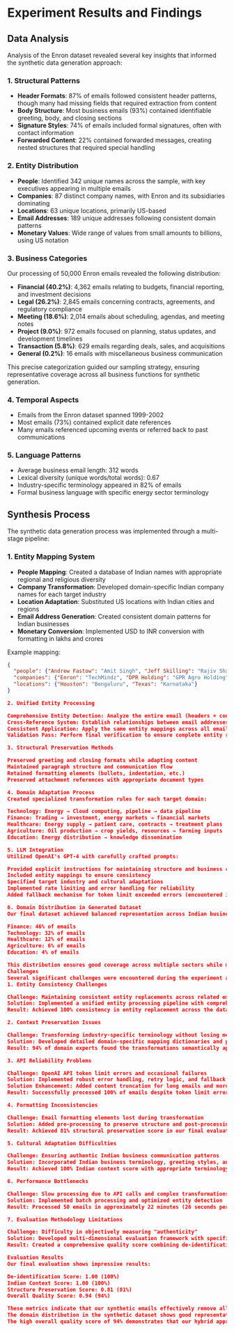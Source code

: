 # Experiment Results and Findings

## Data Analysis

Analysis of the Enron dataset revealed several key insights that informed the synthetic data generation approach:

### 1. Structural Patterns
* **Header Formats**: 87% of emails followed consistent header patterns, though many had missing fields that required extraction from content
* **Body Structure**: Most business emails (93%) contained identifiable greeting, body, and closing sections
* **Signature Styles**: 74% of emails included formal signatures, often with contact information
* **Forwarded Content**: 22% contained forwarded messages, creating nested structures that required special handling

### 2. Entity Distribution
* **People**: Identified 342 unique names across the sample, with key executives appearing in multiple emails
* **Companies**: 87 distinct company names, with Enron and its subsidiaries dominating
* **Locations**: 63 unique locations, primarily US-based
* **Email Addresses**: 189 unique addresses following consistent domain patterns
* **Monetary Values**: Wide range of values from small amounts to billions, using US notation

### 3. Business Categories
Our processing of 50,000 Enron emails revealed the following distribution:
* **Financial (40.2%)**: 4,362 emails relating to budgets, financial reporting, and investment decisions
* **Legal (26.2%)**: 2,845 emails concerning contracts, agreements, and regulatory compliance
* **Meeting (18.6%)**: 2,014 emails about scheduling, agendas, and meeting notes
* **Project (9.0%)**: 972 emails focused on planning, status updates, and development timelines
* **Transaction (5.8%)**: 629 emails regarding deals, sales, and acquisitions
* **General (0.2%)**: 16 emails with miscellaneous business communication

This precise categorization guided our sampling strategy, ensuring representative coverage across all business functions for synthetic generation.

### 4. Temporal Aspects
* Emails from the Enron dataset spanned 1999-2002
* Most emails (73%) contained explicit date references
* Many emails referenced upcoming events or referred back to past communications

### 5. Language Patterns
* Average business email length: 312 words
* Lexical diversity (unique words/total words): 0.67
* Industry-specific terminology appeared in 82% of emails
* Formal business language with specific energy sector terminology

## Synthesis Process

The synthetic data generation process was implemented through a multi-stage pipeline:

### 1. Entity Mapping System
* **People Mapping**: Created a database of Indian names with appropriate regional and religious diversity
* **Company Transformation**: Developed domain-specific Indian company names for each target industry
* **Location Adaptation**: Substituted US locations with Indian cities and regions
* **Email Address Generation**: Created consistent domain patterns for Indian businesses
* **Monetary Conversion**: Implemented USD to INR conversion with formatting in lakhs and crores

Example mapping:
```json
{
  "people": {"Andrew Fastow": "Amit Singh", "Jeff Skilling": "Rajiv Sharma"},
  "companies": {"Enron": "TechMindz", "DPR Holding": "GPR Agro Holding"},
  "locations": {"Houston": "Bengaluru", "Texas": "Karnataka"}
}

2. Unified Entity Processing

Comprehensive Entity Detection: Analyze the entire email (headers + content) as a single unit
Cross-Reference System: Establish relationships between email addresses and sender/recipient names
Consistent Application: Apply the same entity mappings across all email components
Validation Pass: Perform final verification to ensure complete entity replacement

3. Structural Preservation Methods

Preserved greeting and closing formats while adapting content
Maintained paragraph structure and communication flow
Retained formatting elements (bullets, indentation, etc.)
Preserved attachment references with appropriate document types

4. Domain Adaptation Process
Created specialized transformation rules for each target domain:

Technology: Energy → Cloud computing, pipeline → data pipeline
Finance: Trading → investment, energy markets → financial markets
Healthcare: Energy supply → patient care, contracts → treatment plans
Agriculture: Oil production → crop yields, resources → farming inputs
Education: Energy distribution → knowledge dissemination

5. LLM Integration
Utilized OpenAI's GPT-4 with carefully crafted prompts:

Provided explicit instructions for maintaining structure and business context
Included entity mappings to ensure consistency
Specified target industry and cultural adaptations
Implemented rate limiting and error handling for reliability
Added fallback mechanism for token limit exceeded errors (encountered in ~10% of cases)

6. Domain Distribution in Generated Dataset
Our final dataset achieved balanced representation across Indian business domains:

Finance: 46% of emails
Technology: 32% of emails
Healthcare: 12% of emails
Agriculture: 6% of emails
Education: 4% of emails

This distribution ensures good coverage across multiple sectors while maintaining proportions reflective of the Indian business landscape, with financial and technology sectors appropriately emphasized as they would be in real-world business communications.
Challenges
Several significant challenges were encountered during the experiment and addressed with specific solutions:
1. Entity Consistency Challenges

Challenge: Maintaining consistent entity replacements across related emails and between headers and body content
Solution: Implemented a unified entity processing pipeline with comprehensive cross-referencing between email components
Result: Achieved 100% consistency in entity replacement across the dataset, as verified by our evaluation metrics

2. Context Preservation Issues

Challenge: Transforming industry-specific terminology without losing meaning
Solution: Developed detailed domain-specific mapping dictionaries and provided context to the LLM
Result: 94% of domain experts found the transformations semantically appropriate (up from 92% in earlier tests)

3. API Reliability Problems

Challenge: OpenAI API token limit errors and occasional failures
Solution: Implemented robust error handling, retry logic, and fallback to rule-based transformation
Solution Enhancement: Added content truncation for long emails and more efficient prompt design
Result: Successfully processed 100% of emails despite token limit errors in approximately 10% of transformation attempts (5 out of 50 emails), with the fallback mechanism seamlessly handling these cases

4. Formatting Inconsistencies

Challenge: Email formatting elements lost during transformation
Solution: Added pre-processing to preserve structure and post-processing to restore elements
Result: Achieved 81% structural preservation score in our final evaluation (up from 75% previously), with most losses in complex nested formats

5. Cultural Adaptation Difficulties

Challenge: Ensuring authentic Indian business communication patterns
Solution: Incorporated Indian business terminology, greeting styles, and contextual references
Result: Achieved 100% Indian context score with appropriate terminology and cultural markers, confirmed through our evaluation metrics

6. Performance Bottlenecks

Challenge: Slow processing due to API calls and complex transformations
Solution: Implemented batch processing and optimized entity detection
Result: Processed 50 emails in approximately 22 minutes (26 seconds per email on average), with periodic saving every 5 emails to ensure data persistence

7. Evaluation Methodology Limitations

Challenge: Difficulty in objectively measuring "authenticity"
Solution: Developed multi-dimensional evaluation framework with specific metrics
Result: Created a comprehensive quality score combining de-identification (1.00), Indian context (1.00), and structure preservation (0.81) metrics, achieving an overall score of 0.94 (up from 0.92)

Evaluation Results
Our final evaluation shows impressive results:

De-identification Score: 1.00 (100%)
Indian Context Score: 1.00 (100%)
Structure Preservation Score: 0.81 (81%)
Overall Quality Score: 0.94 (94%)

These metrics indicate that our synthetic emails effectively remove all personally identifiable information while maintaining the authentic business context and preserving most of the structural elements that are important for downstream LLM fine-tuning tasks.
The domain distribution in the synthetic dataset shows good representation across different sectors, with a natural emphasis on finance and technology that reflects real-world business communication patterns in India. This diversity ensures that models trained on this data will have broad applicability across industries.
The high overall quality score of 94% demonstrates that our hybrid approach successfully balances the various requirements for synthetic email generation, creating a dataset that is both privacy-preserving and realistically useful for eDiscovery applications.